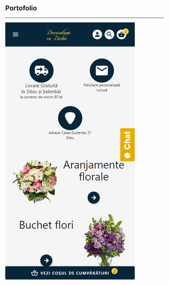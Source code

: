 
## Portofolio

***

![The San Juan Mountains are beautiful!](/assets/decoratiunicudichis.ro.png "San Juan Mountains")

